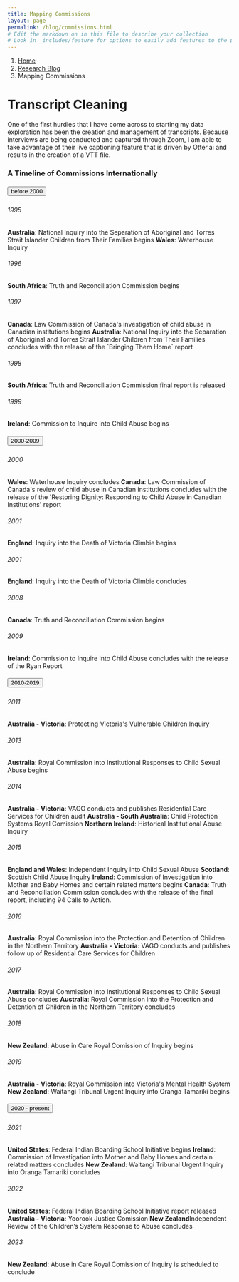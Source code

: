 ```yaml
---
title: Mapping Commissions
layout: page
permalink: /blog/commissions.html
# Edit the markdown on in this file to describe your collection
# Look in _includes/feature for options to easily add features to the page
---
```


<nav style="--bs-breadcrumb-divider: url(&#34;data:image/svg+xml,%3Csvg xmlns='http://www.w3.org/2000/svg' width='8' height='8'%3E%3Cpath d='M2.5 0L1 1.5 3.5 4 1 6.5 2.5 8l4-4-4-4z' fill='currentColor'/%3E%3C/svg%3E&#34;);" aria-label="breadcrumb">
  <ol class="breadcrumb">
    <li class="breadcrumb-item"><a href="#">Home</a></li>
    <li class="breadcrumb-item"><a href="/blog.html">Research Blog</a></li>
    <li class="breadcrumb-item active" aria-current="page">Mapping Commissions</li>
  </ol>
</nav>

# Transcript Cleaning

One of the first hurdles that I have come across to starting my data exploration has been the creation and management of transcripts. Because interviews are being conducted and captured through Zoom, I am able to take advantage of their live captioning feature that is driven by Otter.ai and results in the creation of a VTT file.

### A Timeline of Commissions Internationally

<div id="accordion">
  <div class="card">
    <div class="card-header" id="headingOne">
      <h5 class="mb-0">
        <button class="btn btn-link" data-toggle="collapse" data-target="#collapseOne" aria-expanded="true" aria-controls="collapseOne">
          before 2000
        </button>
      </h5>
    </div>
    <div id="collapseOne" class="collapse show" aria-labelledby="headingOne" data-parent="#accordion">
    <div class="card-body">
     <h6>1995</h6>
     <b>Australia</b>: National Inquiry into the Separation of Aboriginal and Torres Strait Islander Children from Their Families begins
     <b>Wales</b>: Waterhouse Inquiry
     <h6>1996</h6>
     <b>South Africa</b>: Truth and Reconciliation Commission begins
     <h6>1997</h6> 
     <b>Canada</b>: Law Commission of Canada's investigation of child abuse in Canadian institutions begins
     <b>Australia</b>: National Inquiry into the Separation of Aboriginal and Torres Strait Islander Children from Their Families concludes with the release of the `Bringing Them Home` report
     <h6>1998</h6>
     <b>South Africa</b>: Truth and Reconciliation Commission final report is released
     <h6>1999</h6>
     <b>Ireland</b>: Commission to Inquire into Child Abuse begins
      </div>
    </div>
  </div>
  <div class="card">
    <div class="card-header" id="headingTwo">
      <h5 class="mb-0">
        <button class="btn btn-link collapsed" data-toggle="collapse" data-target="#collapseTwo" aria-expanded="false" aria-controls="collapseTwo">
          2000-2009
        </button>
      </h5>
    </div>
    <div id="collapseTwo" class="collapse" aria-labelledby="headingTwo" data-parent="#accordion">
      <div class="card-body">
        <h6>2000</h6>
      <b>Wales</b>: Waterhouse Inquiry concludes
      <b>Canada</b>: Law Commission of Canada's review of child abuse in Canadian institutions concludes with the release of the 'Restoring Dignity: Responding to Child Abuse in Canadian Institutions' report
       <h6>2001</h6>
     <b>England</b>: Inquiry into the Death of Victoria Climbie begins
        <h6>2001</h6>
     <b>England</b>: Inquiry into the Death of Victoria Climbie concludes
     <h6>2008</h6>
     <b>Canada</b>: Truth and Reconciliation Commission begins
      <h6>2009</h6>
      <b>Ireland</b>: Commission to Inquire into Child Abuse concludes with the release of the Ryan Report
      </div>
    </div>
  </div>
  <div class="card">
    <div class="card-header" id="headingThree">
      <h5 class="mb-0">
        <button class="btn btn-link collapsed" data-toggle="collapse" data-target="#collapseThree" aria-expanded="false" aria-controls="collapseThree">
          2010-2019
        </button>
      </h5>
    </div>
    <div id="collapseThree" class="collapse" aria-labelledby="headingThree" data-parent="#accordion">
      <div class="card-body">
<h6>2011</h6>
     <b>Australia - Victoria</b>: Protecting Victoria's Vulnerable Children Inquiry
<h6>2013</h6>
     <b>Australia</b>: Royal Commission into Institutional Responses to Child Sexual Abuse begins
<h6>2014</h6>
     <b>Australia - Victoria</b>: VAGO conducts and publishes Residential Care Services for Children audit
     <b>Australia - South Australia</b>: Child Protection Systems Royal Comission
     <b>Northern Ireland</b>: Historical Institutional Abuse Inquiry
<h6>2015</h6>
     <b>England and Wales</b>: Independent Inquiry into Child Sexual Abuse
     <b>Scotland</b>: Scottish Child Abuse Inquiry
     <b>Ireland</b>: Commission of Investigation into Mother and Baby Homes and certain related matters begins
    <b>Canada</b>: Truth and Reconciliation Commission concludes with the release of the final report, including 94 Calls to Action.
<h6>2016</h6>
 <b>Australia</b>: Royal Commission into the Protection and Detention of Children in the Northern Territory
   <b>Australia - Victoria</b>: VAGO conducts and publishes follow up of Residential Care Services for Children
 <h6>2017</h6>
    <b>Australia</b>: Royal Commission into Institutional Responses to Child Sexual Abuse concludes
  <b>Australia</b>: Royal Commission into the Protection and Detention of Children in the Northern Territory concludes  
<h6>2018</h6>
 <b>New Zealand</b>: Abuse in Care Royal Comission of Inquiry begins
<h6>2019</h6>
 <b>Australia - Victoria</b>: Royal Commission into Victoria's Mental Health System
 <b>New Zealand</b>: Waitangi Tribunal Urgent Inquiry into Oranga Tamariki begins
      </div>
    </div>
  </div>
    <div class="card">
    <div class="card-header" id="headingThree">
      <h5 class="mb-0">
        <button class="btn btn-link collapsed" data-toggle="collapse" data-target="#collapseThree" aria-expanded="false" aria-controls="collapseThree">
          2020 - present
        </button>
      </h5>
    </div>
    <div id="collapseThree" class="collapse" aria-labelledby="headingThree" data-parent="#accordion">
      <div class="card-body">
<h6>2021</h6>
 <b>United States</b>: Federal Indian Boarding School Initiative begins
 <b>Ireland</b>: Commission of Investigation into Mother and Baby Homes and certain related matters concludes
 <b>New Zealand</b>: Waitangi Tribunal Urgent Inquiry into Oranga Tamariki concludes
<h6>2022</h6>
 <b>United States</b>: Federal Indian Boarding School Initiative report released
 <b>Australia - Victoria</b>: Yoorook Justice Comission
<b>New Zealand</b>Independent Review of the Children’s System Response to Abuse concludes
<h6>2023</h6>
 <b>New Zealand</b>: Abuse in Care Royal Comission of Inquiry is scheduled to conclude
      </div>
    </div>
  </div>
